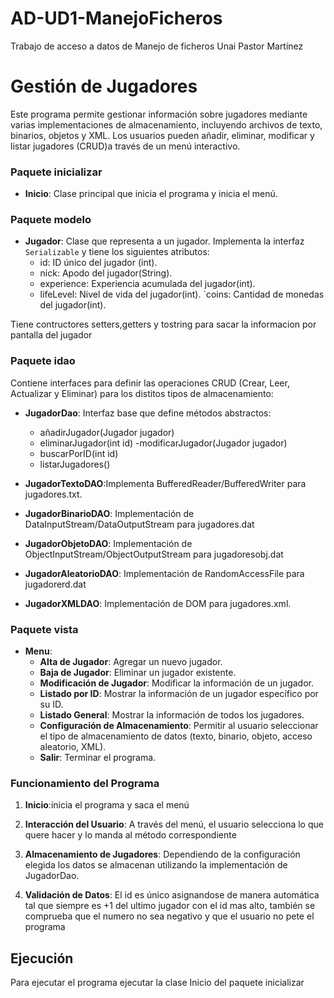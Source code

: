 # AD-UD1-ManejoFicheros
Trabajo de acceso a datos de Manejo de ficheros Unai Pastor Martínez
# Gestión de Jugadores

Este programa permite gestionar información sobre jugadores mediante varias implementaciones de almacenamiento, incluyendo archivos de texto, binarios, objetos y XML. Los usuarios pueden añadir, eliminar, modificar y listar jugadores (CRUD)a través de un menú interactivo.

### Paquete inicializar

- **Inicio**: Clase principal que inicia el programa y inicia el menú.

### Paquete modelo

- **Jugador**: Clase que representa a un jugador. Implementa la interfaz `Serializable` y tiene los siguientes atributos:
  - id: ID único del jugador (int).
  - nick: Apodo del jugador(String).
  - experience: Experiencia acumulada del jugador(int).
  - lifeLevel: Nivel de vida del jugador(int).
    `coins: Cantidad de monedas del jugador(int).

 Tiene contructores setters,getters y tostring para sacar la informacion por pantalla del jugador

### Paquete idao

Contiene interfaces para definir las operaciones CRUD (Crear, Leer, Actualizar y Eliminar) para los distitos tipos de almacenamiento:

- **JugadorDao**: Interfaz base que define métodos abstractos:
  - añadirJugador(Jugador jugador)
  - eliminarJugador(int id)
  -modificarJugador(Jugador jugador)
  - buscarPorID(int id)
  - listarJugadores()

- **JugadorTextoDAO**:Implementa BufferedReader/BufferedWriter para jugadores.txt.

- **JugadorBinarioDAO**: Implementación de DataInputStream/DataOutputStream para jugadores.dat

- **JugadorObjetoDAO**: Implementación de ObjectInputStream/ObjectOutputStream para jugadoresobj.dat
- **JugadorAleatorioDAO**: Implementación de RandomAccessFile para jugadorerd.dat

- **JugadorXMLDAO**: Implementación de DOM para jugadores.xml.

### Paquete vista

- **Menu**: 
  - **Alta de Jugador**: Agregar un nuevo jugador.
  - **Baja de Jugador**: Eliminar un jugador existente.
  - **Modificación de Jugador**: Modificar la información de un jugador.
  - **Listado por ID**: Mostrar la información de un jugador específico por su ID.
  - **Listado General**: Mostrar la información de todos los jugadores.
  - **Configuración de Almacenamiento**: Permitir al usuario seleccionar el tipo de almacenamiento de datos (texto, binario, objeto, acceso aleatorio, XML).
  - **Salir**: Terminar el programa.

### Funcionamiento del Programa

1. **Inicio**:inicia el programa y saca el menú
   
2. **Interacción del Usuario**: A través del menú, el usuario selecciona lo que quere hacer y lo manda al método correspondiente

3. **Almacenamiento de Jugadores**: Dependiendo de la configuración elegida los datos se almacenan utilizando la implementación de JugadorDao.

4. **Validación de Datos**: El id es único asignandose de manera automática tal que siempre es +1 del ultimo jugador con el id mas alto, también se comprueba que el numero no sea negativo y que el usuario no pete el programa


## Ejecución

Para ejecutar el programa ejecutar la clase Inicio del paquete inicializar

